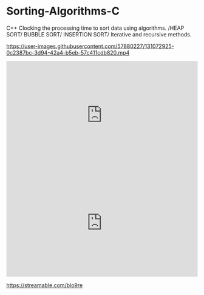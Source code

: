 


# Sorting-Algorithms-C
C++  Clocking the processing time to sort data using algorithms. /HEAP SORT/ BUBBLE SORT/ INSERTION SORT/ Iterative and recursive methods.


https://user-images.githubusercontent.com/57880227/131072925-0c2387bc-3d94-42a4-b5eb-57c411cdb820.mp4

<div style="width:100%;height:0px;position:relative;padding-bottom:56.338%;"><iframe src="https://streamable.com/e/blo9re?autoplay=1&nocontrols=1" frameborder="0" width="100%" height="100%" allowfullscreen allow="autoplay" style="width:100%;height:100%;position:absolute;left:0px;top:0px;overflow:hidden;"></iframe></div>

<div style="width: 100%; height: 0px; position: relative; padding-bottom: 56.338%;"><iframe src="https://streamable.com/e/blo9re" frameborder="0" width="100%" height="100%" allowfullscreen style="width: 100%; height: 100%; position: absolute;"></iframe></div>


https://streamable.com/blo9re
